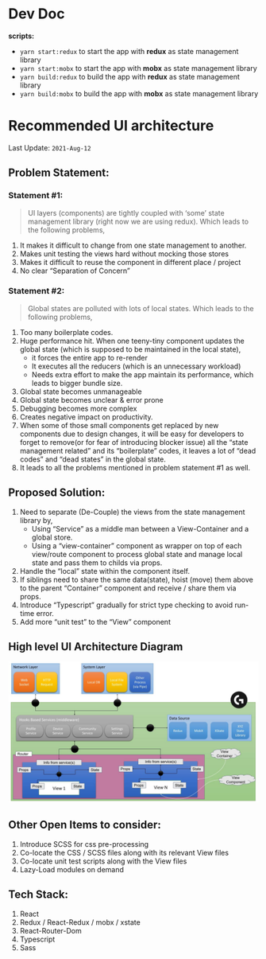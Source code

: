 # Dev Doc

**scripts:**
- `yarn start:redux` to start the app with **redux** as state management library
- `yarn start:mobx` to start the app with **mobx** as state management library
- `yarn build:redux` to build the app with **redux** as state management library
- `yarn build:mobx` to build the app with **mobx** as state management library

# Recommended UI architecture

Last Update: `2021-Aug-12`

## Problem Statement:

### Statement #1:

> UI layers (components) are tightly coupled with ‘some’ state management library (right now we are using redux). Which leads to the following problems,

1. It makes it difficult to change from one state management to another.
1. Makes unit testing the views hard without mocking those stores
1. Makes it difficult to reuse the component in different place / project
1. No clear “Separation of Concern”

### Statement #2:

> Global states are polluted with lots of local states. Which leads to the following problems,

1. Too many boilerplate codes.
1. Huge performance hit. When one teeny-tiny component updates the global state (which is supposed to be maintained in the local state),
   - it forces the entire app to re-render
   - It executes all the reducers (which is an unnecessary workload)
   - Needs extra effort to make the app maintain its performance, which leads to bigger bundle size.
1. Global state becomes unmanageable
1. Global state becomes unclear & error prone
1. Debugging becomes more complex
1. Creates negative impact on productivity.
1. When some of those small components get replaced by new components due to design changes, it will be easy for developers to forget to remove(or for fear of introducing blocker issue) all the “state management related” and its “boilerplate” codes, it leaves a lot of “dead codes” and “dead states” in the global state.
1. It leads to all the problems mentioned in problem statement #1 as well.

## Proposed Solution:

1. Need to separate (De-Couple) the views from the state management library by,
   - Using “Service” as a middle man between a View-Container and a global store.
   - Using a “view-container” component as wrapper on top of each view/route component to process global state and manage local state and pass them to childs via props.
1. Handle the “local” state within the component itself.
1. If siblings need to share the same data(state), hoist (move) them above to the parent “Container” component and receive / share them via props.
1. Introduce “Typescript” gradually for strict type checking to avoid run-time error.
1. Add more “unit test” to the “View” component

## High level UI Architecture Diagram

![high-level-ui-architecture](high-level-ui-architecture.jpg "High level UI Architecture Diagram")

## Other Open Items to consider:

1. Introduce SCSS for css pre-processing
1. Co-locate the CSS / SCSS files along with its relevant View files
1. Co-locate unit test scripts along with the View files
1. Lazy-Load modules on demand

## Tech Stack:

1. React
1. Redux / React-Redux / mobx / xstate
1. React-Router-Dom
1. Typescript
1. Sass
